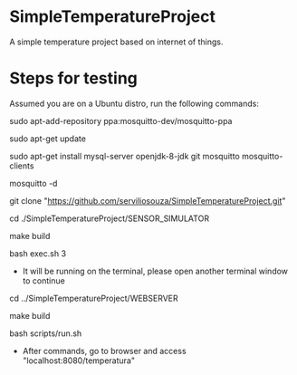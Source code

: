 # SimpleTemperatureProject

A simple temperature project based on internet of things.

# Steps for testing

Assumed you are on a Ubuntu distro, run the following commands:

sudo apt-add-repository ppa:mosquitto-dev/mosquitto-ppa

sudo apt-get update

sudo apt-get install mysql-server openjdk-8-jdk git mosquitto mosquitto-clients

mosquitto -d

git clone "https://github.com/serviliosouza/SimpleTemperatureProject.git"

cd ./SimpleTemperatureProject/SENSOR_SIMULATOR

make build

bash exec.sh 3
- It will be running on the terminal, please open another terminal window to continue

cd ../SimpleTemperatureProject/WEBSERVER

make build

bash scripts/run.sh

- After commands, go to browser and access "localhost:8080/temperatura"





